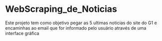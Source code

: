 # WebScraping_de_Noticias
Este projeto tem como objetivo pegar as 5 ultimas noticias do site do G1 e encaminhas ao email que for informado pelo usuário através de uma interface gráfica
